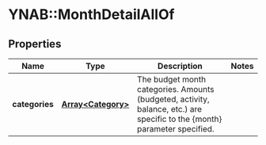 # YNAB::MonthDetailAllOf

## Properties

| Name | Type | Description | Notes |
| ---- | ---- | ----------- | ----- |
| **categories** | [**Array&lt;Category&gt;**](Category.md) | The budget month categories.  Amounts (budgeted, activity, balance, etc.) are specific to the {month} parameter specified. |  |

